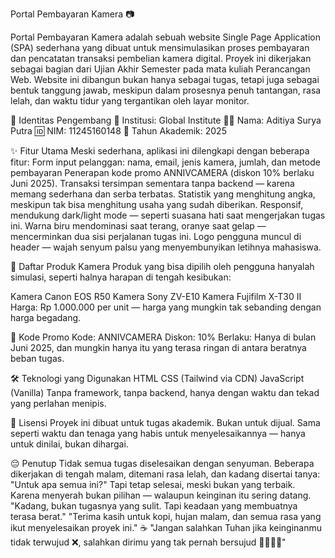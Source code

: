 Portal Pembayaran Kamera 📷

Portal Pembayaran Kamera adalah sebuah website Single Page Application (SPA) sederhana yang dibuat untuk mensimulasikan proses pembayaran dan pencatatan transaksi pembelian kamera digital. Proyek ini dikerjakan sebagai bagian dari Ujian Akhir Semester pada mata kuliah Perancangan Web.
Website ini dibangun bukan hanya sebagai tugas, tetapi juga sebagai bentuk tanggung jawab, meskipun dalam prosesnya penuh tantangan, rasa lelah, dan waktu tidur yang tergantikan oleh layar monitor.

👤 Identitas Pengembang
🏫 Institusi: Global Institute
👨‍💻 Nama: Aditiya Surya Putra
🆔 NIM: 11245160148
📅 Tahun Akademik: 2025

✨ Fitur Utama
Meski sederhana, aplikasi ini dilengkapi dengan beberapa fitur:
Form input pelanggan: nama, email, jenis kamera, jumlah, dan metode pembayaran
Penerapan kode promo ANNIVCAMERA (diskon 10% berlaku Juni 2025).
Transaksi tersimpan sementara tanpa backend — karena memang sederhana dan serba terbatas.
Statistik yang menghitung angka, meskipun tak bisa menghitung usaha yang sudah diberikan.
Responsif, mendukung dark/light mode — seperti suasana hati saat mengerjakan tugas ini.
Warna biru mendominasi saat terang, oranye saat gelap — mencerminkan dua sisi perjalanan tugas ini.
Logo pengguna muncul di header — wajah senyum palsu yang menyembunyikan letihnya mahasiswa.

📸 Daftar Produk Kamera
Produk yang bisa dipilih oleh pengguna hanyalah simulasi, seperti halnya harapan di tengah kesibukan:

Kamera Canon EOS R50
Kamera Sony ZV-E10
Kamera Fujifilm X-T30 II
Harga: Rp 1.000.000 per unit — harga yang mungkin tak sebanding dengan harga begadang.

🎁 Kode Promo
Kode: ANNIVCAMERA
Diskon: 10%
Berlaku: Hanya di bulan Juni 2025, dan mungkin hanya itu yang terasa ringan di antara beratnya beban tugas.

🛠️ Teknologi yang Digunakan
HTML
CSS (Tailwind via CDN)
JavaScript (Vanilla)
Tanpa framework, tanpa backend, hanya dengan waktu dan tekad yang perlahan menipis.

📃 Lisensi
Proyek ini dibuat untuk tugas akademik. Bukan untuk dijual. Sama seperti waktu dan tenaga yang habis untuk menyelesaikannya — hanya untuk dinilai, bukan dihargai.

😔 Penutup
Tidak semua tugas diselesaikan dengan senyuman.
Beberapa dikerjakan di tengah malam, ditemani rasa lelah, dan kadang disertai tanya: "Untuk apa semua ini?"
Tapi tetap selesai, meski bukan yang terbaik.
Karena menyerah bukan pilihan — walaupun keinginan itu sering datang.
"Kadang, bukan tugasnya yang sulit. Tapi keadaan yang membuatnya terasa berat."
"Terima kasih untuk kopi, hujan malam, dan semua rasa yang ikut menyelesaikan proyek ini." ☕
"Jangan salahkan Tuhan jika keinginanmu tidak terwujud ❌, salahkan dirimu yang tak pernah bersujud 🙇‍♂️🕌🙏"
